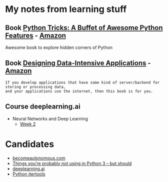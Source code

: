 
# My notes from learning stuff

## Book [Python Tricks: A Buffet of Awesome Python Features](python_tricks.ipynb) - [Amazon](https://www.amazon.com/Python-Tricks-Buffet-Awesome-Features/dp/1775093301)
Awesome book to explore hidden corners of Python

## Book [Designing Data-Intensive Applications](data_intensive.md) - [Amazon](https://www.amazon.com/Designing-Data-Intensive-Applications-Reliable-Maintainable/dp/1449373321)

```
If you develop applications that have some kind of server/backend for storing or processing data, 
and your applications use the internet, then this book is for you.
```

## Course deeplearning.ai 

* Neural Networks and Deep Learning
    * [Week 2](deeplearning_ai/week_2.ipynb)

# Candidates

* [becomeautonomous.com](https://becomeautonomous.com/)
* [Things you’re probably not using in Python 3 – but should](https://datawhatnow.com/things-you-are-probably-not-using-in-python-3-but-should/)
* [deeplearning.ai](https://www.deeplearning.ai/)
* [Python itertools](https://docs.python.org/3.6/library/itertools.html)


